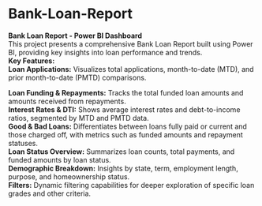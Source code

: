 # Bank-Loan-Report
 **Bank Loan Report - Power BI Dashboard**<br> 
 This project presents a comprehensive Bank Loan Report built using Power BI, providing key insights into loan performance and trends.<br>
**Key Features:**<br>
**Loan Applications:** Visualizes total applications, month-to-date (MTD), and prior month-to-date (PMTD) comparisons.<br><div>
**Loan Funding & Repayments:** Tracks the total funded loan amounts and amounts received from repayments.<br><div>
**Interest Rates & DTI:** Shows average interest rates and debt-to-income ratios, segmented by MTD and PMTD data.<br><div>
**Good & Bad Loans:** Differentiates between loans fully paid or current and those charged off, with metrics such as funded amounts and repayment statuses.<br><div>
**Loan Status Overview:** Summarizes loan counts, total payments, and funded amounts by loan status.<br><div>
**Demographic Breakdown:** Insights by state, term, employment length, purpose, and homeownership status.<br><div>
**Filters:** Dynamic filtering capabilities for deeper exploration of specific loan grades and other criteria.
